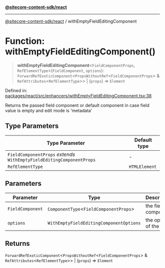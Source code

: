 [**@sitecore-content-sdk/react**](../README.md)

***

[@sitecore-content-sdk/react](../README.md) / withEmptyFieldEditingComponent

# Function: withEmptyFieldEditingComponent()

> **withEmptyFieldEditingComponent**\<`FieldComponentProps`, `RefElementType`\>(`FieldComponent`, `options`): `ForwardRefExoticComponent`\<`PropsWithoutRef`\<`FieldComponentProps`\> & `RefAttributes`\<`RefElementType`\>\> \| (`props`) => `Element`

Defined in: [packages/react/src/enhancers/withEmptyFieldEditingComponent.tsx:38](https://github.com/Sitecore/xmc-jss-dev/blob/3977926a625263337e3b7cdaaa92a610ea43e8f1/packages/react/src/enhancers/withEmptyFieldEditingComponent.tsx#L38)

Returns the passed field component or default component in case field value is empty and edit mode is 'metadata'

## Type Parameters

| Type Parameter | Default type |
| ------ | ------ |
| `FieldComponentProps` *extends* `WithEmptyFieldEditingComponentProps` | - |
| `RefElementType` | `HTMLElement` |

## Parameters

| Parameter | Type | Description |
| ------ | ------ | ------ |
| `FieldComponent` | `ComponentType`\<`FieldComponentProps`\> | the field component |
| `options` | `WithEmptyFieldEditingComponentOptions` | the options of the HOC; |

## Returns

`ForwardRefExoticComponent`\<`PropsWithoutRef`\<`FieldComponentProps`\> & `RefAttributes`\<`RefElementType`\>\> \| (`props`) => `Element`
